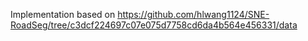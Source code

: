 Implementation based on https://github.com/hlwang1124/SNE-RoadSeg/tree/c3dcf224697c07e075d7758cd6da4b564e456331/data
